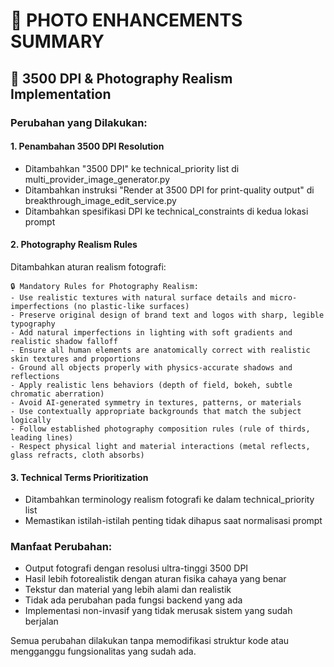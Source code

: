 # 📸 PHOTO ENHANCEMENTS SUMMARY

## 🚀 3500 DPI & Photography Realism Implementation

### Perubahan yang Dilakukan:

#### 1. Penambahan 3500 DPI Resolution
- Ditambahkan "3500 DPI" ke technical_priority list di multi_provider_image_generator.py
- Ditambahkan instruksi "Render at 3500 DPI for print-quality output" di breakthrough_image_edit_service.py
- Ditambahkan spesifikasi DPI ke technical_constraints di kedua lokasi prompt

#### 2. Photography Realism Rules
Ditambahkan aturan realism fotografi:

```
🔒 Mandatory Rules for Photography Realism:
- Use realistic textures with natural surface details and micro-imperfections (no plastic-like surfaces)
- Preserve original design of brand text and logos with sharp, legible typography
- Add natural imperfections in lighting with soft gradients and realistic shadow falloff
- Ensure all human elements are anatomically correct with realistic skin textures and proportions
- Ground all objects properly with physics-accurate shadows and reflections
- Apply realistic lens behaviors (depth of field, bokeh, subtle chromatic aberration)
- Avoid AI-generated symmetry in textures, patterns, or materials
- Use contextually appropriate backgrounds that match the subject logically
- Follow established photography composition rules (rule of thirds, leading lines)
- Respect physical light and material interactions (metal reflects, glass refracts, cloth absorbs)
```

#### 3. Technical Terms Prioritization
- Ditambahkan terminology realism fotografi ke dalam technical_priority list
- Memastikan istilah-istilah penting tidak dihapus saat normalisasi prompt

### Manfaat Perubahan:

- Output fotografi dengan resolusi ultra-tinggi 3500 DPI
- Hasil lebih fotorealistik dengan aturan fisika cahaya yang benar
- Tekstur dan material yang lebih alami dan realistik
- Tidak ada perubahan pada fungsi backend yang ada
- Implementasi non-invasif yang tidak merusak sistem yang sudah berjalan

Semua perubahan dilakukan tanpa memodifikasi struktur kode atau mengganggu fungsionalitas yang sudah ada.

